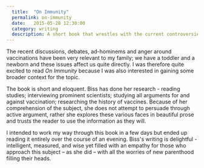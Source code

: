 ```yaml
---
  title:  "On Immunity"
  permalink: on-immunity
  date:   2015-05-28 12:30:00
  category: writing
  description: A short book that wrestles with the current controversies over vaccinations by contextualizing it in the larger history of vaccination and illness. Quick to read with plenty to think on.
---
```


The recent discussions, debates, ad-hominems and anger around vaccinations have been very relevant to my family; we have a toddler and a newborn and these issues affect us quite directly. I was therefore quite excited to read _On Immunity_ because I was also interested in gaining some broader context for the topic.

The book is short and eloquent. Biss has done her research - reading studies; interviewing prominent scientists; studying all arguments for and against vaccination; researching the history of vaccines. Because of her comprehension of the subject, she does not attempt to persuade through active argument, rather she explores these various faces in beautiful prose and trusts the reader to use the information as they will.

I intended to work my way through this book in a few days but ended up reading it entirely over the course of an evening. Biss's writing is delightful - intelligent, measured, and wise yet filled with an empathy for those who approach this subject – as she did – with all the worries of new parenthood filling their heads.
